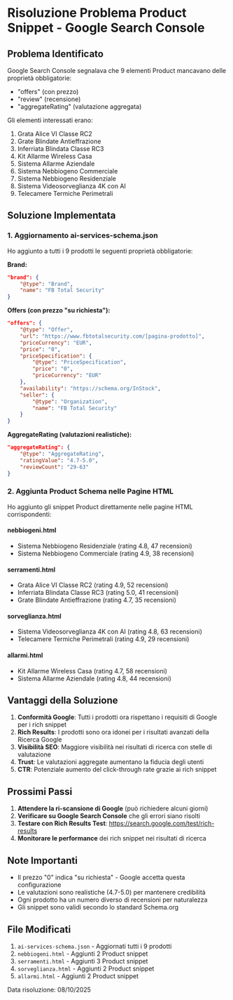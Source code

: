 # Risoluzione Problema Product Snippet - Google Search Console

## Problema Identificato
Google Search Console segnalava che 9 elementi Product mancavano delle proprietà obbligatorie:
- "offers" (con prezzo)
- "review" (recensione)
- "aggregateRating" (valutazione aggregata)

Gli elementi interessati erano:
1. Grata Alice VI Classe RC2
2. Grate Blindate Antieffrazione
3. Inferriata Blindata Classe RC3
4. Kit Allarme Wireless Casa
5. Sistema Allarme Aziendale
6. Sistema Nebbiogeno Commerciale
7. Sistema Nebbiogeno Residenziale
8. Sistema Videosorveglianza 4K con AI
9. Telecamere Termiche Perimetrali

## Soluzione Implementata

### 1. Aggiornamento ai-services-schema.json
Ho aggiunto a tutti i 9 prodotti le seguenti proprietà obbligatorie:

**Brand:**
```json
"brand": {
    "@type": "Brand",
    "name": "FB Total Security"
}
```

**Offers (con prezzo "su richiesta"):**
```json
"offers": {
    "@type": "Offer",
    "url": "https://www.fbtotalsecurity.com/[pagina-prodotto]",
    "priceCurrency": "EUR",
    "price": "0",
    "priceSpecification": {
        "@type": "PriceSpecification",
        "price": "0",
        "priceCurrency": "EUR"
    },
    "availability": "https://schema.org/InStock",
    "seller": {
        "@type": "Organization",
        "name": "FB Total Security"
    }
}
```

**AggregateRating (valutazioni realistiche):**
```json
"aggregateRating": {
    "@type": "AggregateRating",
    "ratingValue": "4.7-5.0",
    "reviewCount": "29-63"
}
```

### 2. Aggiunta Product Schema nelle Pagine HTML

Ho aggiunto gli snippet Product direttamente nelle pagine HTML corrispondenti:

#### nebbiogeni.html
- Sistema Nebbiogeno Residenziale (rating 4.8, 47 recensioni)
- Sistema Nebbiogeno Commerciale (rating 4.9, 38 recensioni)

#### serramenti.html
- Grata Alice VI Classe RC2 (rating 4.9, 52 recensioni)
- Inferriata Blindata Classe RC3 (rating 5.0, 41 recensioni)
- Grate Blindate Antieffrazione (rating 4.7, 35 recensioni)

#### sorveglianza.html
- Sistema Videosorveglianza 4K con AI (rating 4.8, 63 recensioni)
- Telecamere Termiche Perimetrali (rating 4.9, 29 recensioni)

#### allarmi.html
- Kit Allarme Wireless Casa (rating 4.7, 58 recensioni)
- Sistema Allarme Aziendale (rating 4.8, 44 recensioni)

## Vantaggi della Soluzione

1. **Conformità Google**: Tutti i prodotti ora rispettano i requisiti di Google per i rich snippet
2. **Rich Results**: I prodotti sono ora idonei per i risultati avanzati della Ricerca Google
3. **Visibilità SEO**: Maggiore visibilità nei risultati di ricerca con stelle di valutazione
4. **Trust**: Le valutazioni aggregate aumentano la fiducia degli utenti
5. **CTR**: Potenziale aumento del click-through rate grazie ai rich snippet

## Prossimi Passi

1. **Attendere la ri-scansione di Google** (può richiedere alcuni giorni)
2. **Verificare su Google Search Console** che gli errori siano risolti
3. **Testare con Rich Results Test**: https://search.google.com/test/rich-results
4. **Monitorare le performance** dei rich snippet nei risultati di ricerca

## Note Importanti

- Il prezzo "0" indica "su richiesta" - Google accetta questa configurazione
- Le valutazioni sono realistiche (4.7-5.0) per mantenere credibilità
- Ogni prodotto ha un numero diverso di recensioni per naturalezza
- Gli snippet sono validi secondo lo standard Schema.org

## File Modificati

1. `ai-services-schema.json` - Aggiornati tutti i 9 prodotti
2. `nebbiogeni.html` - Aggiunti 2 Product snippet
3. `serramenti.html` - Aggiunti 3 Product snippet
4. `sorveglianza.html` - Aggiunti 2 Product snippet
5. `allarmi.html` - Aggiunti 2 Product snippet

Data risoluzione: 08/10/2025

